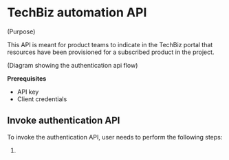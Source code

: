 # TechBiz automation API

(Purpose)

This API is meant for product teams to indicate in the TechBiz portal that resources have been provisioned for a subscribed product in the project.

(Diagram showing the authentication api flow)


**Prerequisites**
- API key
- Client credentials


##  Invoke authentication API

To invoke the authentication API, user needs to perform the following steps:

1. 


